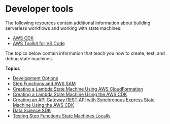 # Developer tools<a name="developer-tools"></a>

The following resources contain additional information about building serverless workflows and working with state machines:
+ [AWS CDK](https://docs.aws.amazon.com/cdk/api/latest/docs/aws-stepfunctions-readme.html)
+ [AWS Toolkit for VS Code](https://docs.aws.amazon.com/toolkit-for-vscode/latest/userguide/bulding-stepfunctions.html)

The topics below contain information that teach you how to create, test, and debug state machines\.

**Topics**
+ [Development Options](development-options.md)
+ [Step Functions and AWS SAM](concepts-sam-sfn.md)
+ [Creating a Lambda State Machine Using AWS CloudFormation](tutorial-lambda-state-machine-cloudformation.md)
+ [Creating a Lambda State Machine Using the AWS CDK](tutorial-lambda-state-machine-cdk.md)
+ [Creating an API Gateway REST API with Synchronous Express State Machine Using the AWS CDK](tutorial-step-functions-rest-api-integration-cdk.md)
+ [Data Science SDK](concepts-python-sdk.md)
+ [Testing Step Functions State Machines Locally](sfn-local.md)